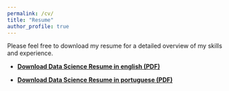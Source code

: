 ```yaml
---
permalink: /cv/
title: "Resume"
author_profile: true
---
```


Please feel free to download my resume for a detailed overview of my skills and experience.

* [**Download Data Science Resume in english (PDF)**](/files/GabrielFS_Resume_DataScientist_EN.pdf)

* [**Download Data Science Resume in portuguese (PDF)**](/files/GabrielFS_Resume_DataScientist_PT.pdf)

